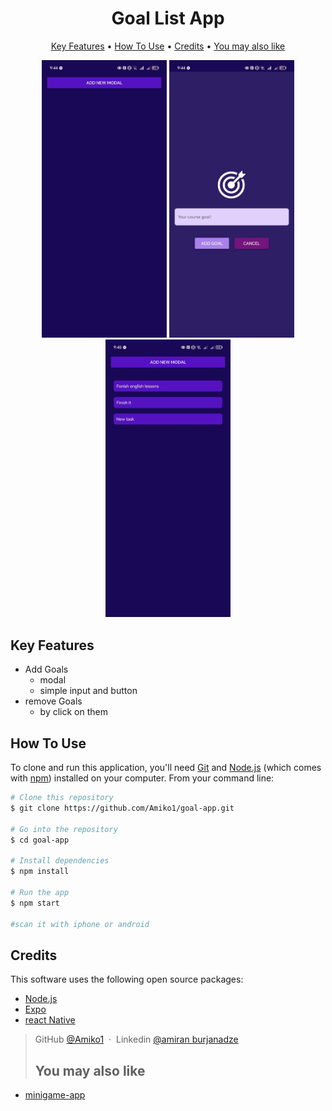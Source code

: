 <h1 align="center">
  Goal List App
  <br>
</h1>

<p align="center">
  <a href="#key-features">Key Features</a> •
  <a href="#how-to-use">How To Use</a> •
  <a href="#credits">Credits</a> •
  <a href="#you-may-also-like">You may also like</a> 
</p>

<p align="center">
  <img src="./assets/images/home.jpg" width="200" />
  <img src="./assets/images/addGoal.jpg" width="200" />
  <img src="./assets/images/goals.jpg" width="200" />
</p>

## Key Features

- Add Goals
  - modal
  - simple input and button
- remove Goals
  - by click on them

## How To Use

To clone and run this application, you'll need [Git](https://git-scm.com) and [Node.js](https://nodejs.org/en/download/) (which comes with [npm](http://npmjs.com)) installed on your computer. From your command line:

```bash
# Clone this repository
$ git clone https://github.com/Amiko1/goal-app.git

# Go into the repository
$ cd goal-app

# Install dependencies
$ npm install

# Run the app
$ npm start

#scan it with iphone or android

```

## Credits

This software uses the following open source packages:

- [Node.js](https://nodejs.org/)
- [Expo](https://expo.dev/)
- [react Native](https://reactnative.dev/)

> GitHub [@Amiko1](https://github.com/Amiko1) &nbsp;&middot;&nbsp;
> Linkedin [@amiran burjanadze](https://www.linkedin.com/in/amiran-burjanadze-a301111b7/)
>
> ## You may also like
> 
- [minigame-app]([https://github.com/Amiko1/goal-app](https://github.com/Amiko1/minigame-app)https://github.com/Amiko1/minigame-app)
